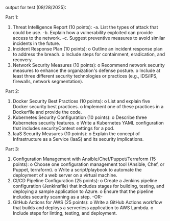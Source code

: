 output for test (08/28/2025):

Part 1:
  1. Threat Intelligence Report (10 points): 
    -a. List the types of attack that could be use. 
    -b. Explain how a vulnerability exploited can provide access to the network. 
    -c. Suggest preventive measures to avoid similar incidents in the future. 
  2. Incident Response Plan (10 points): 
    o Outline an incident response plan to address the breach. 
    o Include steps for containment, eradication, and recovery. 
  3. Network Security Measures (10 points): 
    o Recommend network security measures to enhance the organization's defense posture. 
    o Include at least three different security technologies or practices (e.g., IDS/IPS, firewalls, network segmentation).

Part 2:
  1. Docker Security Best Practices (10 points): 
    o List and explain five Docker security best practices. 
    o Implement one of these practices in a Dockerfile and provide the code. 
  2. Kubernetes Security Configuration (10 points): 
    o Describe three Kubernetes security features. 
    o Write a Kubernetes YAML configuration that includes securityContext settings for a pod. 
  3. IaaS Security Measures (10 points): 
    o Explain the concept of Infrastructure as a Service (IaaS) and its security implications.

Part 3:
  1. Configuration Management with Ansible/Chef/Puppet/Terraform (15 points): 
    o Choose one configuration management tool (Ansible, Chef, or Puppet, terraform). 
    o Write a script/playbook to automate the deployment of a web server on a virtual machine. 
  2. CI/CD Pipeline Configuration (25 points): 
    o Create a Jenkins pipeline configuration (Jenkinsfile) that includes stages for building, testing, and deploying a sample application to Azure. 
    o Ensure that the pipeline includes security scanning as a step. 
  -OR- 
  3. GitHub Actions for AWS (25 points): 
    o Write a GitHub Actions workflow that builds and deploys a serverless application to AWS Lambda. 
    o Include steps for linting, testing, and deployment.
